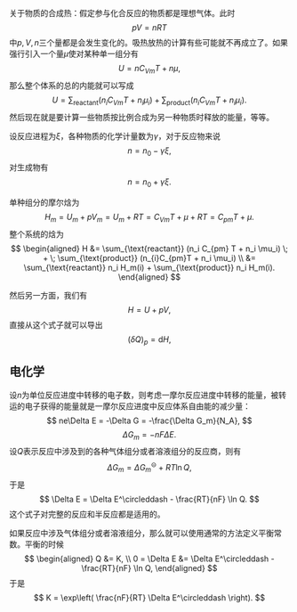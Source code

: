 关于物质的合成热：假定参与化合反应的物质都是理想气体。此时
$$
pV = nRT
$$
中$p,V,n$三个量都是会发生变化的。吸热放热的计算有些可能就不再成立了。如果强行引入一个量$\mu$使对某种单一组分有
$$
U = nC_{Vm}T + n \mu,
$$
那么整个体系的总的内能就可以写成
$$
U = \sum_{\text{reactant}} (n_i C_{Vm} T + n_i \mu_i) \; + \; \sum_{\text{product}} (n_{i}C_{Vm}T + n_i \mu_i).
$$
然后现在就是要计算一些物质按比例合成为另一种物质时释放的能量，等等。

设反应进程为$\xi$，各种物质的化学计量数为$\gamma$，对于反应物来说
$$
n = n_0  - \gamma \xi,
$$
对生成物有
$$
n = n_0 + \gamma \xi.
$$

单种组分的摩尔焓为
$$
H_m = U_m + pV_m = U_m + RT = C_{Vm}T + \mu + RT = C_{pm} T + \mu.
$$
整个系统的焓为
$$
\begin{aligned}
    H &= \sum_{\text{reactant}} (n_i C_{pm} T + n_i \mu_i) \; + \; \sum_{\text{product}} (n_{i}C_{pm}T + n_i \mu_i) \\
    &= \sum_{\text{reactant}} n_i H_m(i) + \sum_{\text{product}} n_i H_m(i).
\end{aligned}
$$

然后另一方面，我们有
$$
H = U + pV,
$$
直接从这个式子就可以导出
$$
(\delta Q)_p = \mathrm{d}H,
$$

## 电化学
设$n$为单位反应进度中转移的电子数，则考虑一摩尔反应进度中转移的能量，被转运的电子获得的能量就是一摩尔反应进度中反应体系自由能的减少量：
$$
ne\Delta E = -\Delta G = -\frac{\Delta G_m}{N_A},
$$
$$
\Delta G_m = -nF \Delta E.
$$
设$Q$表示反应中涉及到的各种气体组分或者溶液组分的反应商，则有
$$
\Delta G_m = \Delta G_m^\circleddash + RT \ln Q,
$$
于是
$$
\Delta E = \Delta E^\circleddash - \frac{RT}{nF} \ln Q.
$$
这个式子对完整的反应和半反应都是适用的。

如果反应中涉及气体组分或者溶液组分，那么就可以使用通常的方法定义平衡常数。平衡的时候
$$
\begin{aligned}
    Q &= K, \\
    0 = \Delta E &= \Delta E^\circleddash - \frac{RT}{nF} \ln Q,
\end{aligned}
$$
于是
$$
K = \exp\left( \frac{nF}{RT} \Delta E^\circleddash \right).
$$
